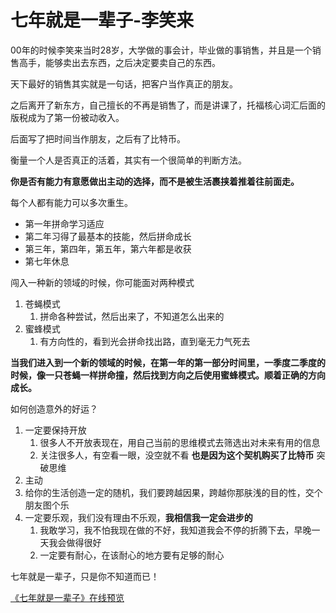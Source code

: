 # 七年就是一辈子-李笑来

00年的时候李笑来当时28岁，大学做的事会计，毕业做的事销售，并且是一个销售高手，能够卖出去东西，之后决定要卖自己的东西。

天下最好的销售其实就是一句话，把客户当作真正的朋友。

之后离开了新东方，自己擅长的不再是销售了，而是讲课了，托福核心词汇后面的版税成为了第一份被动收入。

后面写了把时间当作朋友，之后有了比特币。



衡量一个人是否真正的活着，其实有一个很简单的判断方法。

**你是否有能力有意愿做出主动的选择，而不是被生活裹挟着推着往前面走。**

每个人都有能力可以多次重生。

- 第一年拼命学习适应
- 第二年习得了最基本的技能，然后拼命成长
- 第三年，第四年，第五年，第六年都是收获
- 第七年休息

闯入一种新的领域的时候，你可能面对两种模式

1. 苍蝇模式
   1. 拼命各种尝试，然后出来了，不知道怎么出来的
2. 蜜蜂模式
   1. 有方向性的，看到光会拼命找出路，直到毫无力气死去

**当我们进入到一个新的领域的时候，在第一年的第一部分时间里，一季度二季度的时候，像一只苍蝇一样拼命撞，然后找到方向之后使用蜜蜂模式。顺着正确的方向成长。**



如何创造意外的好运？

1. 一定要保持开放
   1. 很多人不开放表现在，用自己当前的思维模式去筛选出对未来有用的信息
   2. 关注很多人，有空看一眼，没空就不看 **也是因为这个契机购买了比特币** 突破思维
2. 主动
3. 给你的生活创造一定的随机，我们要跨越因果，跨越你那肤浅的目的性，交个朋友图个乐
4. 一定要乐观，我们没有理由不乐观，**我相信我一定会进步的**
   1. 我敢学习，我不怕我现在做的不好，我知道我会不停的折腾下去，早晚一天我会做得很好
   2. 一定要有耐心，在该耐心的地方要有足够的耐心



七年就是一辈子，只是你不知道而已！

[《七年就是一辈子》在线预览](https://b.xinshengdaxue.com/Preface.html)